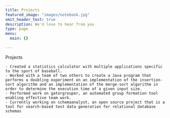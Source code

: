 ```yaml
---
title: Projects
featured_image: "images/notebook.jpg"
omit_header_text: true
description: We'd love to hear from you
type: page
menu:
  main: {}

---
```


Projects

	- Created a statistics calculator with multiple applications specific to the sport of baseball.
	- Worked with a team of two others to create a Java program that performs a doubling experiment on an implementation of the insertion-sort algorithm and an implementation of the merge-sort algorithm in order to determine the execution time of a given input size.
	- Performed work on gatorgrouper, an automated group formation tool enabling effective team work.
	- Currently working on schemaanalyst, an open source project that is a tool for search-based test data generation for relational database schemas
